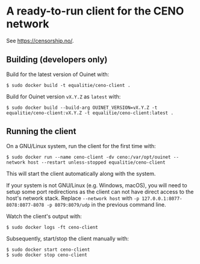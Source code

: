 # A ready-to-run client for the CENO network

See <https://censorship.no/>.

## Building (developers only)

Build for the latest version of Ouinet with:

    $ sudo docker build -t equalitie/ceno-client .

Build for Ouinet version `vX.Y.Z` as `latest` with:

    $ sudo docker build --build-arg OUINET_VERSION=vX.Y.Z -t equalitie/ceno-client:vX.Y.Z -t equalitie/ceno-client:latest .

## Running the client

On a GNU/Linux system, run the client for the first time with:

    $ sudo docker run --name ceno-client -dv ceno:/var/opt/ouinet --network host --restart unless-stopped equalitie/ceno-client

This will start the client automatically along with the system.

If your system is not GNU/Linux (e.g. Windows, macOS), you will need to setup some port redirections as the client can not have direct access to the host's network stack. Replace `--network host` with `-p 127.0.0.1:8077-8078:8077-8078 -p 8079:8079/udp` in the previous command line.

Watch the client's output with:

    $ sudo docker logs -ft ceno-client

Subsequently, start/stop the client manually with:

    $ sudo docker start ceno-client
    $ sudo docker stop ceno-client
